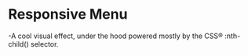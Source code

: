 # Responsive Menu 

-A cool visual effect, under the hood powered mostly by the CSS®­ :nth-child() selector.
